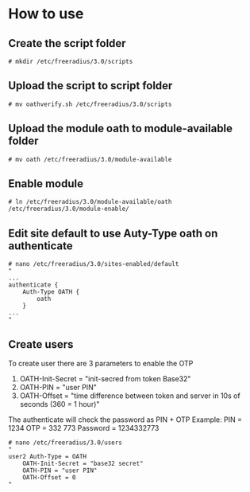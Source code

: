 # How to use
## Create the script folder
```
# mkdir /etc/freeradius/3.0/scripts
```
## Upload the script to script folder
```
# mv oathverify.sh /etc/freeradius/3.0/scripts
```
## Upload the module oath to module-available folder
```
# mv oath /etc/freeradius/3.0/module-available
```
## Enable module
```
# ln /etc/freeradius/3.0/module-available/oath /etc/freeradius/3.0/module-enable/
```

## Edit site default to use Auty-Type oath on authenticate
```
# nano /etc/freeradius/3.0/sites-enabled/default
"
...
authenticate {
	Auth-Type OATH {
		oath
	}
...
"
```
## Create users
To create user there are 3 parameters to enable the OTP

 1. OATH-Init-Secret = "init-secred from token Base32"
 2. OATH-PIN = "user PIN"
 3. OATH-Offset = "time difference between token and server in 10s of seconds (360 = 1 hour)"

The authenticate will check the password as PIN + OTP
Example:
PIN = 1234
OTP = 332 773
Password = 1234332773
```
# nano /etc/freeradius/3.0/users
"
user2 Auth-Type = OATH
	OATH-Init-Secret = "base32 secret"
	OATH-PIN = "user PIN"
	OATH-Offset = 0
"
```
